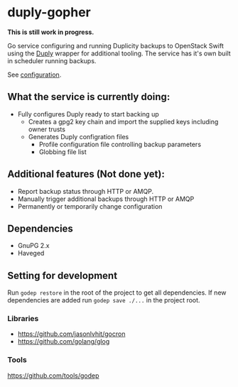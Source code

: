 
# duply-gopher

**This is still work in progress.**

Go service configuring and running Duplicity backups to OpenStack Swift using the [Duply](http://duply.net/) wrapper for
additional tooling. The service has it's own built in scheduler running backups.

See [configuration](docs/configuration.md).

## What the service is currently doing:

- Fully configures Duply ready to start backing up
  - Creates a gpg2 key chain and import the supplied keys including owner trusts
  - Generates Duply configration files
    - Profile configuration file controlling backup parameters
    - Globbing file list

## Additional features (Not done yet):

- Report backup status through HTTP or AMQP.
- Manually trigger additional backups through HTTP or AMQP
- Permanently or temporarily change configuration

## Dependencies

- GnuPG 2.x
- Haveged

## Setting for development

Run `godep restore` in the root of the project to get all dependencies.
If new dependencies are added run `godep save ./...` in the project root.

### Libraries

- https://github.com/jasonlvhit/gocron
- https://github.com/golang/glog

### Tools

https://github.com/tools/godep
